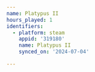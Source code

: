 ```yaml
---
name: Platypus II
hours_played: 1
identifiers:
  - platform: steam
    appid: '319180'
    name: Platypus II
    synced_on: '2024-07-04'

---
```

